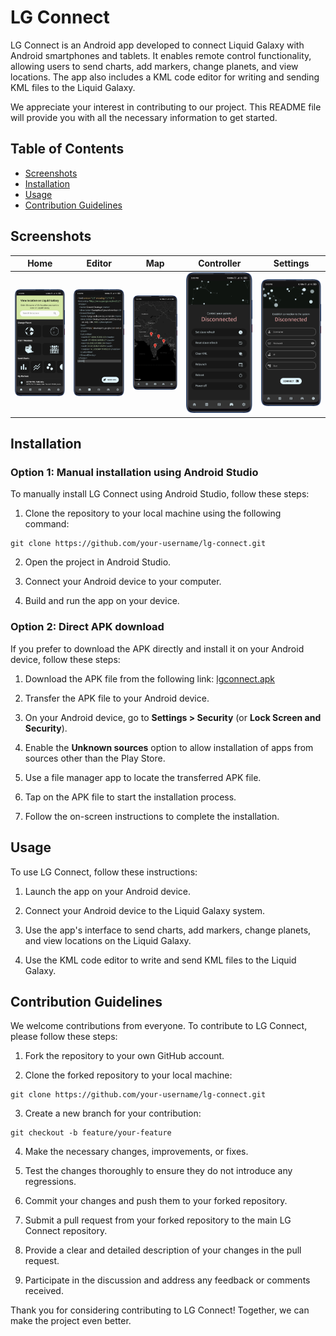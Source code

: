 # LG Connect

LG Connect is an Android app developed to connect Liquid Galaxy with Android smartphones and tablets. It enables remote control functionality, allowing users to send charts, add markers, change planets, and view locations. The app also includes a KML code editor for writing and sending KML files to the Liquid Galaxy.

We appreciate your interest in contributing to our project. This README file will provide you with all the necessary information to get started.

## Table of Contents
- [Screenshots](#screenshots)
- [Installation](#installation)
- [Usage](#usage)
- [Contribution Guidelines](#contribution-guidelines)

## Screenshots

| Home | Editor | Map | Controller | Settings |
| ---- | ------ | --- | ---------- | -------- |
| ![Home](https://github.com/SidharthMudgil/lg-connect/blob/main/images/home.png) | ![Editor](https://github.com/SidharthMudgil/lg-connect/blob/main/images/editor.png) | ![Map](https://github.com/SidharthMudgil/lg-connect/blob/main/images/map.png) | ![Controller](https://github.com/SidharthMudgil/lg-connect/blob/main/images/controller.png) | ![Settings](https://github.com/SidharthMudgil/lg-connect/blob/main/images/settings.png) |

## Installation

### Option 1: Manual installation using Android Studio

To manually install LG Connect using Android Studio, follow these steps:

1. Clone the repository to your local machine using the following command:

```
git clone https://github.com/your-username/lg-connect.git
```

2. Open the project in Android Studio.

3. Connect your Android device to your computer.

4. Build and run the app on your device.

### Option 2: Direct APK download

If you prefer to download the APK directly and install it on your Android device, follow these steps:

1. Download the APK file from the following link: [lgconnect.apk](https://github.com/SidharthMudgil/lg-connect/releases/download/v1.0.0-alpha2/lg-connect.apk)

2. Transfer the APK file to your Android device.

3. On your Android device, go to **Settings > Security** (or **Lock Screen and Security**).

4. Enable the **Unknown sources** option to allow installation of apps from sources other than the Play Store.

5. Use a file manager app to locate the transferred APK file.

6. Tap on the APK file to start the installation process.

7. Follow the on-screen instructions to complete the installation.

## Usage

To use LG Connect, follow these instructions:

1. Launch the app on your Android device.

2. Connect your Android device to the Liquid Galaxy system.

3. Use the app's interface to send charts, add markers, change planets, and view locations on the Liquid Galaxy.

4. Use the KML code editor to write and send KML files to the Liquid Galaxy.

## Contribution Guidelines

We welcome contributions from everyone. To contribute to LG Connect, please follow these steps:

1. Fork the repository to your own GitHub account.

2. Clone the forked repository to your local machine:

```
git clone https://github.com/your-username/lg-connect.git
```

3. Create a new branch for your contribution:

```
git checkout -b feature/your-feature
```

4. Make the necessary changes, improvements, or fixes.

5. Test the changes thoroughly to ensure they do not introduce any regressions.

6. Commit your changes and push them to your forked repository.

7. Submit a pull request from your forked repository to the main LG Connect repository.

8. Provide a clear and detailed description of your changes in the pull request.

9. Participate in the discussion and address any feedback or comments received.

Thank you for considering contributing to LG Connect! Together, we can make the project even better.

